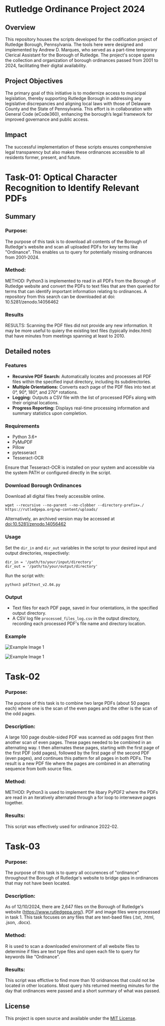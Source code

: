 # Rutledge Ordinance Project 2024
## Overview
This repository houses the scripts developed for the codification project of Rutledge Borough, Pennsylvania. The tools here were designed and implemented by Andrew D. Marques, who served as a part-time temporary Clerical Assistant for the Borough of Rutledge. The project's scope spans the collection and organization of borough ordinances passed from 2001 to 2024, facilitating their digital availability.
## Project Objectives
The primary goal of this initiative is to modernize access to municipal legislation, thereby supporting Rutledge Borough in addressing any legislative discrepancies and aligning local laws with those of Delaware County and the State of Pennsylvania. This effort is in collaboration with General Code (eCode360), enhancing the borough’s legal framework for improved governance and public access.
## Impact
The successful implementation of these scripts ensures comprehensive legal transparency but also makes these ordinances accessible to all residents former, present, and future.

# Task-01: Optical Character Recognition to Identify Relevant PDFs

## Summary

### Purpose:
The purpose of this task is to download all contents of the Borough of Rutledge's website and scan all uploaded PDFs for key terms like "Ordinance". This enables us to query for potentially missing ordinances from 2001-2024.

### Method:
METHOD: Python3 is implemented to read in all PDFs from the Borough of Rutledge website and convert the PDFs to text files that are then queried for terms that can identify important information relating to ordinances. A repository from this search can be downloaded at doi: 10.5281/zenodo.14056462

### Results
RESULTS: Scanning the PDF files did not provide any new information. It may be more useful to quiery the existing text files (typically index.html) that have minutes from meetings spanning at least to 2010. 

## Detailed notes

### Features

- **Recursive PDF Search:** Automatically locates and processes all PDF files within the specified input directory, including its subdirectories.
- **Multiple Orientations:** Converts each page of the PDF files into text at 0°, 90°, 180°, and 270° rotations.
- **Logging:** Outputs a CSV file with the list of processed PDFs along with their original locations.
- **Progress Reporting:** Displays real-time processing information and summary statistics upon completion.

### Requirements

- Python 3.6+
- PyMuPDF
- Pillow
- pytesseract
- Tesseract-OCR

Ensure that Tesseract-OCR is installed on your system and accessible via the system PATH or configured directly in the script.

### Download Borough Ordinances

Download all digital files freely accessible online. 

```
wget --recursive --no-parent --no-clobber --directory-prefix=./ https://rutledgepa.org/wp-content/uploads/
```
Alternatively, an archived version may be accessed at [doi:10.5281/zenodo.14056462](https://zenodo.org/records/14056462)

### Usage

Set the `dir_in` and `dir_out` variables in the script to your desired input and output directories, respectively:

```
dir_in = '/path/to/your/input/directory'
dir_out = '/path/to/your/output/directory'
```

Run the script with:

```
python3 pdf2text_v2.04.py
```

### Output

- Text files for each PDF page, saved in four orientations, in the specified output directory.
- A CSV log file `processed_files_log.csv` in the output directory, recording each processed PDF's file name and directory location.

### Example 

![Example Image 1](Images/example_original.jpg)

![Example Image 1](Images/example_angle-180.jpg)

# Task-02

### Purpose:
The purpose of this task is to combine two large PDFs (about 50 pages each) where one is the scan of the even pages and the other is the scan of the odd pages.

### Description:
A large 100 page double-sided PDF was scanned as odd pages first then another scan of even pages. These pages needed to be combined in an alternating way. t then alternates these pages, starting with the first page of the first PDF (odd pages), followed by the first page of the second PDF (even pages), and continues this pattern for all pages in both PDFs. The result is a new PDF file where the pages are combined in an alternating sequence from both source files.

### Method:
METHOD: Python3 is used to implement the libary PyPDF2 where the PDFs are read in an iteratively alternated through a for loop to interweave pages together. 

### Results:
This script was effectively used for ordinance 2022-02.

# Task-03 

### Purpose:
The purpose of this task is to query all occurences of "ordinance" throughout the Borough of Rutledge's website to bridge gaps in ordinances that may not have been located.

### Description:
As of 12/10/2024, there are 2,647 files on the Borough of Rutledge's website (https://www.rutledgepa.org/). PDF and image files were processed in task 1. This task focuses on any files that are text-baed files (.txt, .html, .json, .docx).

### Method:
R is used to scan a downloaded environment of all website files to determine if files are text type files and open each file to query for keywords like "Ordinance". 

### Results:
This script was effictive to find more than 10 oridnances that could not be located in other locations. Most query hits returned meeting minutes for the day that ordinances were passed and a short summary of what was passed.

## License

This project is open source and available under the [MIT License](LICENSE).

